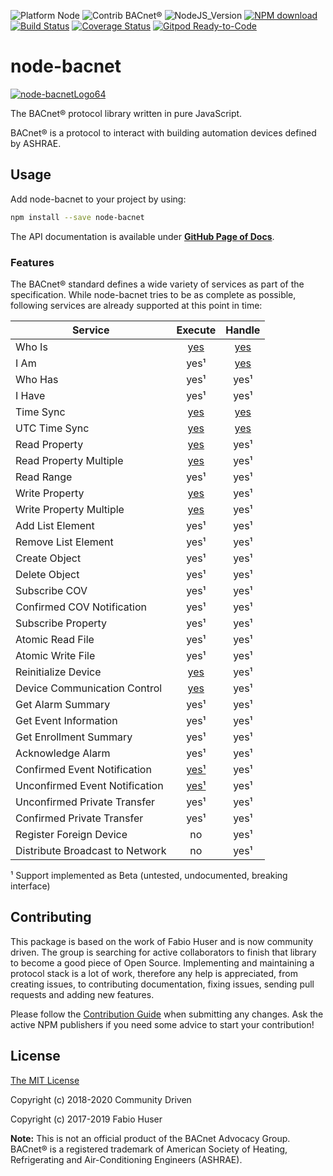 ![Platform Node](http://b.repl.ca/v1/Platform-Node-green.png)
![Contrib BACnet®](http://b.repl.ca/v1/Contrib-BACnet®-green.png)
![NodeJS_Version](http://b.repl.ca/v1/NodeJS-LTS-green.png)
[![NPM download](https://img.shields.io/npm/dm/node-bacnet.svg)](http://www.npm-stats.com/~packages/node-bacnet)
[![Build Status](https://travis-ci.org/BiancoRoyal/node-bacstack.svg?branch=master)](https://travis-ci.org/BiancoRoyal/node-bacstack)
[![Coverage Status](https://coveralls.io/repos/github/BiancoRoyal/node-bacstack/badge.svg?branch=master)](https://coveralls.io/github/BiancoRoyal/node-bacstack?branch=master)
[![Gitpod Ready-to-Code](https://img.shields.io/badge/Gitpod-ready--to--code-blue?logo=gitpod)](https://gitpod.io/#https://github.com/BiancoRoyal/node-bacstack)

# node-bacnet

[![node-bacnetLogo64](images/bacnet-icon-quad64.png)](https://www.npmjs.com/package/node-bacnet)

The BACnet® protocol library written in pure JavaScript.

BACnet® is a protocol to interact with building automation devices defined by ASHRAE.

## Usage

Add node-bacnet to your project by using:

``` sh
npm install --save node-bacnet
```

The API documentation is available under **[GitHub Page of Docs](https://biancoroyal.github.io/node-bacstack/)**.

### Features

The BACnet® standard defines a wide variety of services as part of the
specification. While node-bacnet tries to be as complete as possible,
following services are already supported at this point in time:

| Service                        | Execute                                                                                | Handle                                                                        |
|--------------------------------|:--------------------------------------------------------------------------------------:|:-----------------------------------------------------------------------------:|
| Who Is                         | [yes](https://biancoroyal.github.io/node-bacstack/bacnet.html#.whoIs)                      | [yes](https://biancoroyal.github.io/node-bacstack/bacnet.html#.event:whoIs)       |
| I Am                           | yes¹                                                                                   | [yes](https://biancoroyal.github.io/node-bacstack/bacnet.html#.event:iAm)         |
| Who Has                        | yes¹                                                                                   | yes¹                                                                          |
| I Have                         | yes¹                                                                                   | yes¹                                                                          |
| Time Sync                      | [yes](https://biancoroyal.github.io/node-bacstack/bacnet.html#.timeSync)                   | [yes](https://biancoroyal.github.io/node-bacstack/bacnet.html#.event:timeSync)    |
| UTC Time Sync                  | [yes](https://biancoroyal.github.io/node-bacstack/bacnet.html#.timeSyncUTC)                | [yes](https://biancoroyal.github.io/node-bacstack/bacnet.html#.event:timeSyncUTC) |
| Read Property                  | [yes](https://biancoroyal.github.io/node-bacstack/bacnet.html#.readProperty)               | yes¹                                                                          |
| Read Property Multiple         | [yes](https://biancoroyal.github.io/node-bacstack/bacnet.html#.readPropertyMultiple)       | yes¹                                                                          |
| Read Range                     | yes¹                                                                                   | yes¹                                                                          |
| Write Property                 | [yes](https://biancoroyal.github.io/node-bacstack/bacnet.html#.writeProperty)              | yes¹                                                                          |
| Write Property Multiple        | [yes](https://biancoroyal.github.io/node-bacstack/bacnet.html#.writePropertyMultiple)      | yes¹                                                                          |
| Add List Element               | yes¹                                                                                   | yes¹                                                                          |
| Remove List Element            | yes¹                                                                                   | yes¹                                                                          |
| Create Object                  | yes¹                                                                                   | yes¹                                                                          |
| Delete Object                  | yes¹                                                                                   | yes¹                                                                          |
| Subscribe COV                  | yes¹                                                                                   | yes¹                                                                          |
| Confirmed COV Notification     | yes¹                                                                                   | yes¹                                                                          |
| Subscribe Property             | yes¹                                                                                   | yes¹                                                                          |
| Atomic Read File               | yes¹                                                                                   | yes¹                                                                          |
| Atomic Write File              | yes¹                                                                                   | yes¹                                                                          |
| Reinitialize Device            | [yes](https://biancoroyal.github.io/node-bacstack/bacnet.html#.reinitializeDevice)         | yes¹                                                                          |
| Device Communication Control   | [yes](https://biancoroyal.github.io/node-bacstack/bacnet.html#.deviceCommunicationControl) | yes¹                                                                          |
| Get Alarm Summary              | yes¹                                                                                   | yes¹                                                                          |
| Get Event Information          | yes¹                                                                                   | yes¹                                                                          |
| Get Enrollment Summary         | yes¹                                                                                   | yes¹                                                                          |
| Acknowledge Alarm              | yes¹                                                                                   | yes¹                                                                          |
| Confirmed Event Notification   | [yes¹](https://biancoroyal.github.io/node-bacstack/bacnet.html#.confirmedCOVNotification)  | yes¹                                                                          |
| Unconfirmed Event Notification | [yes¹](https://biancoroyal.github.io/node-bacstack/bacnet.html#.unconfirmedCOVNotification)| yes¹                                                                          |
| Unconfirmed Private Transfer   | yes¹                                                                                   | yes¹                                                                          |
| Confirmed Private Transfer     | yes¹                                                                                   | yes¹                                                                          |
| Register Foreign Device        | no                                                                                     | yes¹                                                                          |
| Distribute Broadcast to Network| no                                                                                     | yes¹                                                                          |

¹ Support implemented as Beta (untested, undocumented, breaking interface)

## Contributing

This package is based on the work of Fabio Huser and is now community driven.
The group is searching for active collaborators to finish that library to become a good piece of Open Source.
Implementing and maintaining a protocol stack is a lot of work, therefore any
help is appreciated, from creating issues, to contributing documentation, fixing
issues, sending pull requests and adding new features.

Please follow the [Contribution Guide](CONTRIBUTING.md) when submitting any
changes. Ask the active NPM publishers if you need some advice to start your contribution!

## License

[The MIT License](http://opensource.org/licenses/MIT)

Copyright (c) 2018-2020 Community Driven

Copyright (c) 2017-2019 Fabio Huser

**Note:** This is not an official product of the BACnet Advocacy Group.
BACnet® is a registered trademark of American Society of Heating, Refrigerating and
Air-Conditioning Engineers (ASHRAE).
